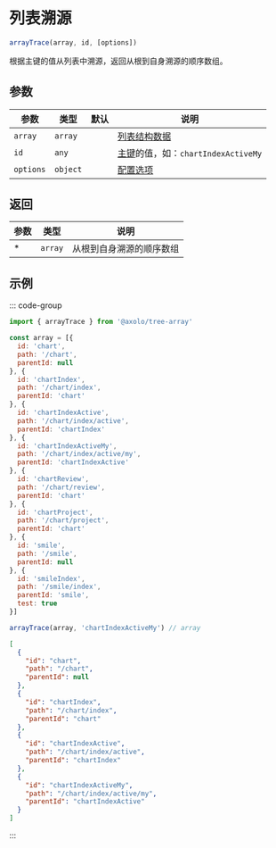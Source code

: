 # 列表溯源

```js
arrayTrace(array, id, [options])
```

根据主键的值从列表中溯源，返回从根到自身溯源的顺序数组。

## 参数

|   参数    |   类型   | 默认 |                        说明                         |
| --------- | -------- | ---- | --------------------------------------------------- |
| `array`   | `array`  |      | [列表结构数据](./param.md#array)                    |
| `id`      | `any`    |      | [主键](./param.md#id)的值，如：`chartIndexActiveMy` |
| `options` | `object` |      | [配置选项](./param.md#options)                      |

## 返回

| 参数 |  类型   |           说明           |
| ---- | ------- | ------------------------ |
| *    | `array` | 从根到自身溯源的顺序数组 |

## 示例

::: code-group
```js [调用]
import { arrayTrace } from '@axolo/tree-array'

const array = [{
  id: 'chart',
  path: '/chart',
  parentId: null
}, {
  id: 'chartIndex',
  path: '/chart/index',
  parentId: 'chart'
}, {
  id: 'chartIndexActive',
  path: '/chart/index/active',
  parentId: 'chartIndex'
}, {
  id: 'chartIndexActiveMy',
  path: '/chart/index/active/my',
  parentId: 'chartIndexActive'
}, {
  id: 'chartReview',
  path: '/chart/review',
  parentId: 'chart'
}, {
  id: 'chartProject',
  path: '/chart/project',
  parentId: 'chart'
}, {
  id: 'smile',
  path: '/smile',
  parentId: null
}, {
  id: 'smileIndex',
  path: '/smile/index',
  parentId: 'smile',
  test: true
}]

arrayTrace(array, 'chartIndexActiveMy') // array
```

```json [结果]
[
  {
    "id": "chart",
    "path": "/chart",
    "parentId": null
  },
  {
    "id": "chartIndex",
    "path": "/chart/index",
    "parentId": "chart"
  },
  {
    "id": "chartIndexActive",
    "path": "/chart/index/active",
    "parentId": "chartIndex"
  },
  {
    "id": "chartIndexActiveMy",
    "path": "/chart/index/active/my",
    "parentId": "chartIndexActive"
  }
]
```
:::
